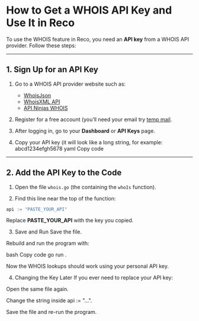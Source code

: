 # How to Get a WHOIS API Key and Use It in Reco

To use the WHOIS feature in Reco, you need an **API key** from a WHOIS API provider. Follow these steps:

---

## 1. Sign Up for an API Key
1. Go to a WHOIS API provider website such as:
   - [WhoisJson](https://whoisjson.com)  
   - [WhoisXML API](https://whoisxmlapi.com)  
   - [API Ninjas WHOIS](https://api-ninjas.com/api/whois)  

2. Register for a free account (you’ll need your email try [temp mail](https://temp-mail.org/).  

3. After logging in, go to your **Dashboard** or **API Keys** page.  

4. Copy your API key (it will look like a long string, for example:  
    abcd1234efgh5678
yaml
Copy code

---

## 2. Add the API Key to the Code
1. Open the file `whois.go` (the containing the `whoIs` function).  

2. Find this line near the top of the function:  

```go
api := "PASTE_YOUR_API"
```
Replace **PASTE_YOUR_API** with the key you copied. 

3. Save and Run
Save the file.

Rebuild and run the program with:

bash
Copy code
go run .

Now the WHOIS lookups should work using your personal API key.

4. Changing the Key Later
If you ever need to replace your API key:

Open the same file again.

Change the string inside api := "...".

Save the file and re-run the program.
